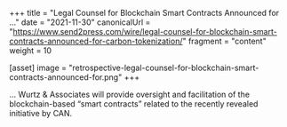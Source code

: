 +++
title = "Legal Counsel for Blockchain Smart Contracts Announced for ..."
date = "2021-11-30"
canonicalUrl = "https://www.send2press.com/wire/legal-counsel-for-blockchain-smart-contracts-announced-for-carbon-tokenization/"
fragment = "content"
weight = 10

[asset]
    image = "retrospective-legal-counsel-for-blockchain-smart-contracts-announced-for.png"
+++

... Wurtz & Associates will provide oversight and facilitation of the 
blockchain-based “smart contracts” related to the recently revealed 
initiative by CAN.

